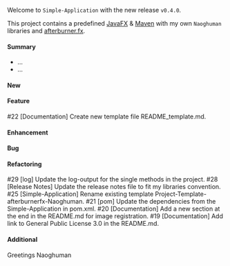 Welcome to `Simple-Application` with the new release `v0.4.0`.

This project contains a predefined [JavaFX] &amp; [Maven] with my own `Naoghuman` 
libraries and [afterburner.fx].



#### Summary
* ...
* ...



#### New



#### Feature
#22 [Documentation] Create new template file README_template.md.



#### Enhancement



#### Bug



#### Refactoring
#29 [log] Update the log-output for the single methods in the project.
#28 [Release Notes] Update the release notes file to fit my libraries convention.
#25 [Simple-Application] Rename existing template Project-Template-afterburnerfx-Naoghuman.
#21 [pom] Update the dependencies from the Simple-Application in pom.xml.
#20 [Documentation] Add a new section at the end in the README.md for image registration.
#19 [Documentation] Add link to General Public License 3.0 in the README.md.



#### Additional



Greetings
Naoghuman



[//]: # (Issues which will be integrated in this release)



[//]: # (Links)
[afterburner.fx]:https://github.com/AdamBien/afterburner.fx
[JavaFX]:http://docs.oracle.com/javase/8/javase-clienttechnologies.htm
[Maven]:http://maven.apache.org/

